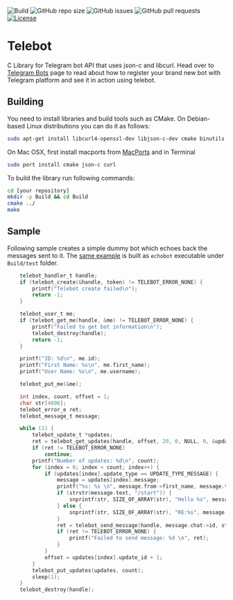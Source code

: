 ![Build](https://github.com/smartnode/telebot/workflows/Build/badge.svg)
![GitHub repo size](https://img.shields.io/github/repo-size/smartnode/telebot)
![GitHub issues](https://img.shields.io/github/issues/smartnode/telebot)
![GitHub pull requests](https://img.shields.io/github/issues-pr/smartnode/telebot)
[![License](https://img.shields.io/badge/License-Apache%202.0-blue.svg)](https://opensource.org/licenses/Apache-2.0)

# Telebot
C Library for Telegram bot API that uses json-c and libcurl.
Head over to [Telegram Bots](https://core.telegram.org/bots) page to read about how to register your brand new bot with Telegram platform and see it in action using telebot.

## Building
You need to install libraries and build tools such as CMake.
On Debian-based Linux distributions you can do it as follows:
```sh
sudo apt-get install libcurl4-openssl-dev libjson-c-dev cmake binutils make
```
On Mac OSX, first install macports from [MacPorts](https://www.macports.org/install.php) and in Terminal
```sh
sudo port install cmake json-c curl
```
To build the library run following commands:
```sh
cd [your repository]
mkdir -p Build && cd Build
cmake ../
make
```

## Sample
Following sample creates a simple dummy bot which echoes back the messages sent to it.
The [same example](test/echobot) is built as `echobot` executable under `Build/test` folder.
```c
    telebot_handler_t handle;
    if (telebot_create(&handle, token) != TELEBOT_ERROR_NONE) {
        printf("Telebot create failed\n");
        return -1;
    }

    telebot_user_t me;
    if (telebot_get_me(handle, &me) != TELEBOT_ERROR_NONE) {
        printf("Failed to get bot information\n");
        telebot_destroy(handle);
        return -1;
    }

    printf("ID: %d\n", me.id);
    printf("First Name: %s\n", me.first_name);
    printf("User Name: %s\n", me.username);

    telebot_put_me(&me);

    int index, count, offset = 1;
    char str[4096];
    telebot_error_e ret;
    telebot_message_t message;

    while (1) {
        telebot_update_t *updates;
        ret = telebot_get_updates(handle, offset, 20, 0, NULL, 0, &updates, &count);
        if (ret != TELEBOT_ERROR_NONE)
            continue;
        printf("Number of updates: %d\n", count);
        for (index = 0; index < count; index++) {
            if (updates[index].update_type == UPDATE_TYPE_MESSAGE) {
                message = updates[index].message;
                printf("%s: %s \n", message.from->first_name, message.text);
                if (strstr(message.text, "/start")) {
                    snprintf(str, SIZE_OF_ARRAY(str), "Hello %s", message.from->first_name);
                } else {
                    snprintf(str, SIZE_OF_ARRAY(str), "RE:%s", message.text);
                }
                ret = telebot_send_message(handle, message.chat->id, str, "", false, false, 0, "");
                if (ret != TELEBOT_ERROR_NONE) {
                    printf("Failed to send message: %d \n", ret);
                }
            }
            offset = updates[index].update_id + 1;
        }
        telebot_put_updates(updates, count);
        sleep(1);
    }
    telebot_destroy(handle);
```